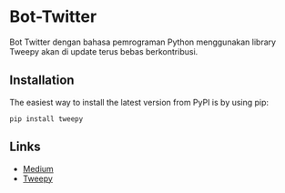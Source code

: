 # Bot-Twitter
Bot Twitter dengan bahasa pemrograman Python menggunakan library Tweepy akan di update terus bebas berkontribusi.

Installation
------------
The easiest way to install the latest version from PyPI is by using pip:

    pip install tweepy
Links
-----
- [Medium](https://corneliusalfredo.medium.com/membuat-bot-twitter-dengan-python-menggunakan-tweepy-5902bc71ab3d)
- [Tweepy](https://github.com/tweepy/tweepy)
